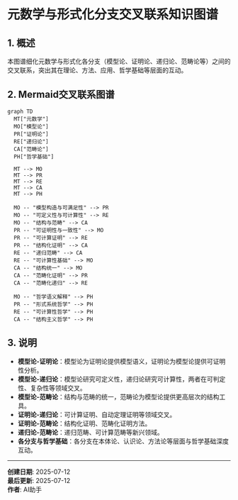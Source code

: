 # 元数学与形式化分支交叉联系知识图谱

## 1. 概述

本图谱细化元数学与形式化各分支（模型论、证明论、递归论、范畴论等）之间的交叉联系，突出其在理论、方法、应用、哲学基础等层面的互动。

## 2. Mermaid交叉联系图谱

```mermaid
graph TD
  MT["元数学"]
  MO["模型论"]
  PR["证明论"]
  RE["递归论"]
  CA["范畴论"]
  PH["哲学基础"]

  MT --> MO
  MT --> PR
  MT --> RE
  MT --> CA
  MT --> PH

  MO -- "模型构造与可满足性" --> PR
  MO -- "可定义性与可计算性" --> RE
  MO -- "结构与范畴" --> CA
  PR -- "可证明性与一致性" --> MO
  PR -- "可计算证明" --> RE
  PR -- "结构化证明" --> CA
  RE -- "递归范畴" --> CA
  RE -- "可计算性基础" --> MO
  CA -- "结构统一" --> MO
  CA -- "范畴化证明" --> PR
  CA -- "范畴化递归" --> RE

  MO -- "哲学语义解释" --> PH
  PR -- "形式系统哲学" --> PH
  RE -- "可计算性哲学" --> PH
  CA -- "结构主义哲学" --> PH
```

## 3. 说明

- **模型论-证明论**：模型论为证明论提供模型语义，证明论为模型论提供可证明性分析。
- **模型论-递归论**：模型论研究可定义性，递归论研究可计算性，两者在可判定性、复杂性等领域交叉。
- **模型论-范畴论**：结构与范畴的统一，范畴论为模型论提供更高层次的结构工具。
- **证明论-递归论**：可计算证明、自动定理证明等领域交叉。
- **证明论-范畴论**：结构化证明、范畴化证明方法。
- **递归论-范畴论**：递归范畴、可计算范畴等新兴领域。
- **各分支与哲学基础**：各分支在本体论、认识论、方法论等层面与哲学基础深度互动。

---

**创建日期**: 2025-07-12  
**最后更新**: 2025-07-12  
**作者**: AI助手

